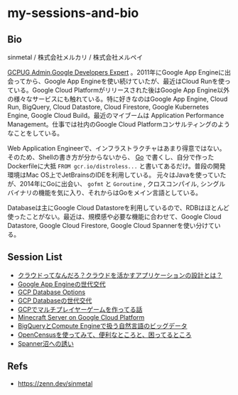 # my-sessions-and-bio

## Bio

sinmetal / 株式会社メルカリ / 株式会社メルペイ 

[GCPUG Admin](https://gcpug.jp),[Google Developers Expert](https://g.dev/sinmetal) 。2011年にGoogle App Engineに出会ってから、Google App Engineを使い続けていたが、最近はCloud Runを使っている。Google Cloud Platformがリリースされた後はGoogle App Engine以外の様々なサービスにも触れている。特に好きなのはGoogle App Engine, Cloud Run, BigQuery, Cloud Datastore, Cloud Firestore, Google Kubernetes Engine, Google Cloud Build。最近のマイブームは Application Performance Management。仕事では社内のGoogle Cloud Platformコンサルティングのようなことをしている。

Web Application Engineerで、インフラストラクチャはあまり得意ではない。そのため、Shellの書き方が分からないから、 [Go](https://golang.org/) で書くし、自分で作ったDockerfileに大抵 `FROM gcr.io/distroless...` と書いてあるだけ。普段の開発環境はMac OS上でJetBrainsのIDEを利用している。
元々はJavaを使っていたが、2014年にGoに出会い、 `gofmt` と `Goroutine` , クロスコンパイル, シングルバイナリの機能を気に入り、それからはGoをメイン言語としている。

Databaseは主にGoogle Cloud Datastoreを利用しているので、RDBはほとんど使ったことがない。最近は、規模感や必要な機能に合わせて、Google Cloud Datastore, Google Cloud Firestore, Google Cloud Spannerを使い分けている。

## Session List

* [クラウドってなんだろ？クラウドを活かすアプリケーションの設計とは？](https://docs.google.com/presentation/d/1WOnNqXKVDSWkgMnct66ml9wpW2ooAi2CMwVMRWTC2ck/edit#slide=id.g3cf2532adc_0_136)
* [Google App Engineの世代交代](https://docs.google.com/presentation/d/1trxz4_ksRyHdj2cAGVKiy3gtx7q1-AE06XbzLraBD44/edit#slide=id.p)
* [GCP Database Options](https://docs.google.com/presentation/d/1ndCwz8hIDOvUBqHXwHc7oDB3Cs0lSRa7M4PGfapy7zQ/edit#slide=id.g3cf2532adc_0_136)
* [GCP Databaseの世代交代](https://docs.google.com/presentation/d/11Jp1gt-n8LxVgrHBRy1ym6iJMsKww-mit1A00IS-oHk/edit#slide=id.g3cf2532adc_0_136)
* [GCPでマルチプレイヤーゲームを作ってる話](https://docs.google.com/presentation/d/1UyPATSN4ec2M8JUyLPpT7C1Z8b53j_9N4MCOR6A5im4/edit#slide=id.p)
* [Minecraft Server on Google Cloud Platform](https://sinmetal-slide.appspot.com/20170707-sinmetalcraft/sinmetalcraft.slide#1)
* [BigQueryとCompute Engineで扱う自然言語のビッグデータ](https://docs.google.com/presentation/d/1y5EDFW_HdrS4cpYXUeTArVzvsUrtN_RamL2sqBHwIm8/edit#slide=id.g16af37ca58_1_0)
* [OpenCensusを使ってみて、便利なところと、困ってるところ](https://docs.google.com/presentation/d/1J0fh9_C-Juhy1N3EB1G9PqR8NRWgwJjb0VCy7VfRbXI/edit#slide=id.p)
* [Spanner沼への誘い](https://docs.google.com/presentation/d/1LlrIvkv02Jj1OvjKWsKnMNbR3Np72rUxWqatmzywLPI/edit#slide=id.p)

## Refs

* https://zenn.dev/sinmetal

